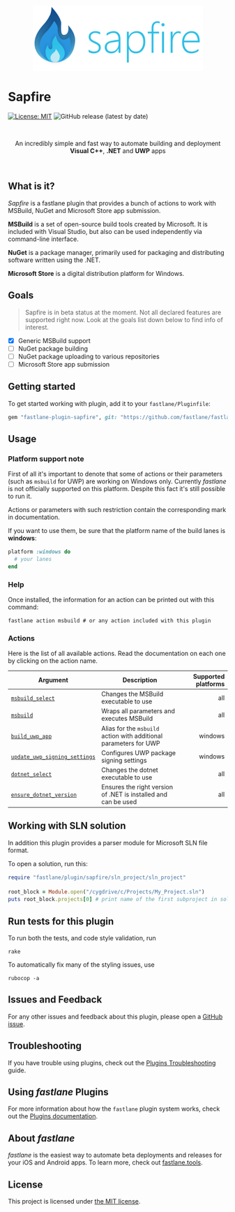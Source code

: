 <p align="center">
    <a href="#">
        <img src="https://raw.githubusercontent.com/CheeryLee/fastlane-plugin-sapfire/master/assets/sapfire_logo.png" height="150" />
    </a>
</p>

# Sapfire
[![License: MIT](https://img.shields.io/badge/License-MIT-yellow.svg)](https://opensource.org/licenses/MIT)
![GitHub release (latest by date)](https://img.shields.io/github/v/release/CheeryLee/fastlane-plugin-sapfire?display_name=tag&include_prereleases)

<br/>
<p align="center">An incredibly simple and fast way to automate building and deployment <b>Visual C++</b>, <b>.NET</b> and <b>UWP</b> apps</p>
<br/>

## What is it?
_Sapfire_ is a fastlane plugin that provides a bunch of actions to work with MSBuild, NuGet and Microsoft Store app submission.

**MSBuild** is a set of open-source build tools created by Microsoft. It is included with Visual Studio,
but also can be used independently via command-line interface.

**NuGet** is a package manager,  primarily used for packaging and distributing software written using the .NET.

**Microsoft Store** is a digital distribution platform for Windows.

## Goals
> Sapfire is in beta status at the moment. Not all declared features are supported right now. Look at the goals list
> down below to find info of interest.

- [x] Generic MSBuild support
- [ ] NuGet package building
- [ ] NuGet package uploading to various repositories
- [ ] Microsoft Store app submission

## Getting started
To get started working with plugin, add it to your `fastlane/Pluginfile`:
```ruby
gem "fastlane-plugin-sapfire", git: "https://github.com/fastlane/fastlane-plugin-sapfire" 
```

## Usage
### Platform support note
First of all it's important to denote that some of actions or their parameters (such as `msbuild` for UWP) are working
on Windows only. Currently _fastlane_ is not officially supported on this platform. Despite this fact it's still possible to run it.

Actions or parameters with such restriction contain the corresponding mark in documentation.

If you want to use them, be sure that the platform name of the build lanes is **windows**:
```ruby
platform :windows do
  # your lanes
end
```

### Help
Once installed, the information for an action can be printed out with this command:
```shell
fastlane action msbuild # or any action included with this plugin
```

### Actions
Here is the list of all available actions. Read the documentation on each one by clicking on the action name.

| Argument                                                                     | Description                                                       | Supported platforms |
|------------------------------------------------------------------------------|-------------------------------------------------------------------|--------------------:|
| [`msbuild_select`](docs/actions/msbuild_select.md)                           | Changes the MSBuild executable to use                             |                 all |
| [`msbuild`](docs/actions/msbuild.md)                                         | Wraps all parameters and executes MSBuild                         |                 all |
| [`build_uwp_app`](docs/actions/build_uwp_app.md)                             | Alias for the `msbuild` action with additional parameters for UWP |             windows |
| [`update_uwp_signing_settings`](docs/actions/update_uwp_signing_settings.md) | Configures UWP package signing settings                           |             windows |
| [`dotnet_select`](docs/actions/dotnet_select.md)                             | Changes the dotnet executable to use                              |                 all |
| [`ensure_dotnet_version`](docs/actions/ensure_dotnet_version.md)             | Ensures the right version of .NET is installed and can be used    |                 all |

## Working with SLN solution
In addition this plugin provides a parser module for Microsoft SLN file format.

To open a solution, run this:

```ruby
require "fastlane/plugin/sapfire/sln_project/sln_project"

root_block = Module.open("/cygdrive/c/Projects/My_Project.sln")
puts root_block.projects[0] # print name of the first subproject in solution
```

## Run tests for this plugin

To run both the tests, and code style validation, run

```shell
rake
```

To automatically fix many of the styling issues, use
```shell
rubocop -a
```

## Issues and Feedback

For any other issues and feedback about this plugin, please open a [GitHub issue](https://github.com/CheeryLee/fastlane-plugin-sapfire/issues).

## Troubleshooting

If you have trouble using plugins, check out the [Plugins Troubleshooting](https://docs.fastlane.tools/plugins/plugins-troubleshooting/) guide.

## Using _fastlane_ Plugins

For more information about how the `fastlane` plugin system works, check out the [Plugins documentation](https://docs.fastlane.tools/plugins/create-plugin/).

## About _fastlane_

_fastlane_ is the easiest way to automate beta deployments and releases for your iOS and Android apps. To learn more, check out [fastlane.tools](https://fastlane.tools).

## License
This project is licensed under [the MIT license](LICENSE).